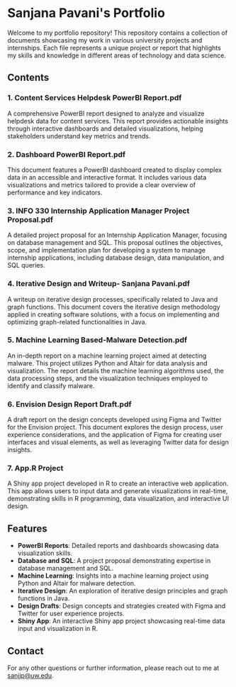 # Sanjana Pavani's Portfolio

Welcome to my portfolio repository! This repository contains a collection of documents showcasing my work in various university projects and internships. Each file represents a unique project or report that highlights my skills and knowledge in different areas of technology and data science.

## Contents

### 1. Content Services Helpdesk PowerBI Report.pdf
A comprehensive PowerBI report designed to analyze and visualize helpdesk data for content services. This report provides actionable insights through interactive dashboards and detailed visualizations, helping stakeholders understand key metrics and trends.

### 2. Dashboard PowerBI Report.pdf
This document features a PowerBI dashboard created to display complex data in an accessible and interactive format. It includes various data visualizations and metrics tailored to provide a clear overview of performance and key indicators.

### 3. INFO 330 Internship Application Manager Project Proposal.pdf
A detailed project proposal for an Internship Application Manager, focusing on database management and SQL. This proposal outlines the objectives, scope, and implementation plan for developing a system to manage internship applications, including database design, data manipulation, and SQL queries.

### 4. Iterative Design and Writeup- Sanjana Pavani.pdf
A writeup on iterative design processes, specifically related to Java and graph functions. This document covers the iterative design methodology applied in creating software solutions, with a focus on implementing and optimizing graph-related functionalities in Java.

### 5. Machine Learning Based-Malware Detection.pdf
An in-depth report on a machine learning project aimed at detecting malware. This project utilizes Python and Altair for data analysis and visualization. The report details the machine learning algorithms used, the data processing steps, and the visualization techniques employed to identify and classify malware.

### 6. Envision Design Report Draft.pdf
A draft report on the design concepts developed using Figma and Twitter for the Envision project. This document explores the design process, user experience considerations, and the application of Figma for creating user interfaces and visual elements, as well as leveraging Twitter data for design insights.

### 7. App.R Project
A Shiny app project developed in R to create an interactive web application. This app allows users to input data and generate visualizations in real-time, demonstrating skills in R programming, data visualization, and interactive UI design.

## Features

- **PowerBI Reports**: Detailed reports and dashboards showcasing data visualization skills.
- **Database and SQL**: A project proposal demonstrating expertise in database management and SQL.
- **Machine Learning**: Insights into a machine learning project using Python and Altair for malware detection.
- **Iterative Design**: An exploration of iterative design principles and graph functions in Java.
- **Design Drafts**: Design concepts and strategies created with Figma and Twitter for user experience projects.
- **Shiny App**: An interactive Shiny app project showcasing real-time data input and visualization in R.

## Contact

For any other questions or further information, please reach out to me at [sanjjp@uw.edu](mailto:sanjjp@uw.edu).
